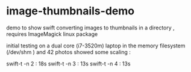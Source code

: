 # image-thumbnails-demo
demo to show swift converting images to thumbnails in a directory , requires ImageMagick linux package

initial testing on a dual core (i7-3520m) laptop in the memory filesystem (/dev/shm ) and 42 photos showed some scaling :

   swift-t -n 2 :  18s
   swift-t -n 3 :  13s
   swift-t -n 4 :  13s 
